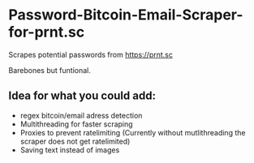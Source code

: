 # Password-Bitcoin-Email-Scraper-for-prnt.sc
Scrapes potential passwords from https://prnt.sc

Barebones but funtional. 

## Idea for what you could add:

- regex bitcoin/email adress detection
- Multithreading for faster scraping
- Proxies to prevent ratelimiting (Currently without mutlithreading the scraper does not get ratelimited)
- Saving text instead of images

